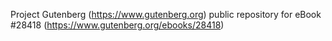 Project Gutenberg (https://www.gutenberg.org) public repository for eBook #28418 (https://www.gutenberg.org/ebooks/28418)
